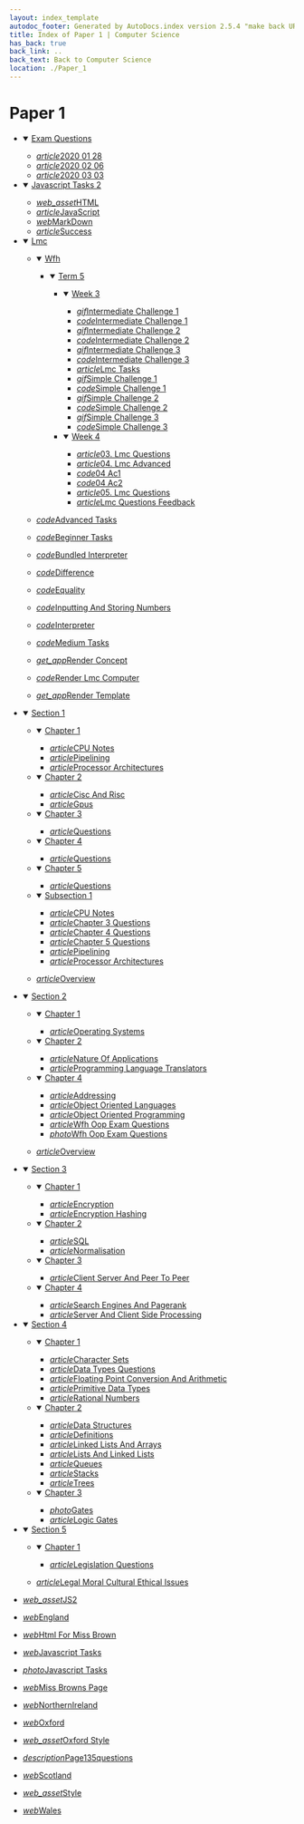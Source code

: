 ```yaml
---
layout: index_template
autodoc_footer: Generated by AutoDocs.index version 2.5.4 "make back URLs relative" ⓒ Starwort, 2020
title: Index of Paper 1 | Computer Science
has_back: true
back_link: ..
back_text: Back to Computer Science
location: ./Paper_1
---
```


# **Paper 1**

- <details open><summary><a href='./exam_questions'>Exam Questions</a></summary>

  - <a href='./exam_questions/2020_01_28.html'><i title='MD file' class="material-icons">article</i>2020 01 28</a>
  - <a href='./exam_questions/2020_02_06.html'><i title='MD file' class="material-icons">article</i>2020 02 06</a>
  - <a href='./exam_questions/2020_03_03.html'><i title='MD file' class="material-icons">article</i>2020 03 03</a>

  </details>
- <details open><summary><a href='./javascript_tasks_2'>Javascript Tasks 2</a></summary>

  - <a href='./javascript_tasks_2/HTML.js'><i title='JS file' class="material-icons">web_asset</i>HTML</a>
  - <a href='./javascript_tasks_2/JavaScript.html'><i title='MD file' class="material-icons">article</i>JavaScript</a>
  - <a href='./javascript_tasks_2/MarkDown.html'><i title='HTML file' class="material-icons">web</i>MarkDown</a>
  - <a href='./javascript_tasks_2/success.html'><i title='MD file' class="material-icons">article</i>Success</a>

  </details>
- <details open><summary><a href='./lmc'>Lmc</a></summary>

  - <details open><summary><a href='././lmc/wfh'>Wfh</a></summary>

    - <details open><summary><a href='././lmc/wfh/term_5'>Term 5</a></summary>

      - <details open><summary><a href='./lmc/wfh/term_5/week_3'>Week 3</a></summary>

        - <a href='./lmc/wfh/term_5/week_3/intermediate_challenge_1.gif'><i title='GIF file' class="material-icons">gif</i>Intermediate Challenge 1</a>
        - <a href='./lmc/wfh/term_5/week_3/intermediate_challenge_1.lmc'><i title='LMC file' class="material-icons">code</i>Intermediate Challenge 1</a>
        - <a href='./lmc/wfh/term_5/week_3/intermediate_challenge_2.gif'><i title='GIF file' class="material-icons">gif</i>Intermediate Challenge 2</a>
        - <a href='./lmc/wfh/term_5/week_3/intermediate_challenge_2.lmc'><i title='LMC file' class="material-icons">code</i>Intermediate Challenge 2</a>
        - <a href='./lmc/wfh/term_5/week_3/intermediate_challenge_3.gif'><i title='GIF file' class="material-icons">gif</i>Intermediate Challenge 3</a>
        - <a href='./lmc/wfh/term_5/week_3/intermediate_challenge_3.lmc'><i title='LMC file' class="material-icons">code</i>Intermediate Challenge 3</a>
        - <a href='./lmc/wfh/term_5/week_3/lmc_tasks.html'><i title='MD file' class="material-icons">article</i>Lmc Tasks</a>
        - <a href='./lmc/wfh/term_5/week_3/simple_challenge_1.gif'><i title='GIF file' class="material-icons">gif</i>Simple Challenge 1</a>
        - <a href='./lmc/wfh/term_5/week_3/simple_challenge_1.lmc'><i title='LMC file' class="material-icons">code</i>Simple Challenge 1</a>
        - <a href='./lmc/wfh/term_5/week_3/simple_challenge_2.gif'><i title='GIF file' class="material-icons">gif</i>Simple Challenge 2</a>
        - <a href='./lmc/wfh/term_5/week_3/simple_challenge_2.lmc'><i title='LMC file' class="material-icons">code</i>Simple Challenge 2</a>
        - <a href='./lmc/wfh/term_5/week_3/simple_challenge_3.gif'><i title='GIF file' class="material-icons">gif</i>Simple Challenge 3</a>
        - <a href='./lmc/wfh/term_5/week_3/simple_challenge_3.lmc'><i title='LMC file' class="material-icons">code</i>Simple Challenge 3</a>

        </details>
      - <details open><summary><a href='./lmc/wfh/term_5/week_4'>Week 4</a></summary>

        - <a href='./lmc/wfh/term_5/week_4/03._lmc_questions.html'><i title='MD file' class="material-icons">article</i>03. Lmc Questions</a>
        - <a href='./lmc/wfh/term_5/week_4/04._lmc_advanced.html'><i title='MD file' class="material-icons">article</i>04. Lmc Advanced</a>
        - <a href='./lmc/wfh/term_5/week_4/04_ac1.lmc'><i title='LMC file' class="material-icons">code</i>04 Ac1</a>
        - <a href='./lmc/wfh/term_5/week_4/04_ac2.lmc'><i title='LMC file' class="material-icons">code</i>04 Ac2</a>
        - <a href='./lmc/wfh/term_5/week_4/05._lmc_questions.html'><i title='MD file' class="material-icons">article</i>05. Lmc Questions</a>
        - <a href='./lmc/wfh/term_5/week_4/lmc_questions_feedback.html'><i title='MD file' class="material-icons">article</i>Lmc Questions Feedback</a>

        </details>

      </details>

    </details>
  - <a href='./lmc/advanced_tasks.lmc'><i title='LMC file' class="material-icons">code</i>Advanced Tasks</a>
  - <a href='./lmc/beginner_tasks.lmc'><i title='LMC file' class="material-icons">code</i>Beginner Tasks</a>
  - <a href='./lmc/bundled_interpreter.py'><i title='PY file' class="material-icons">code</i>Bundled Interpreter</a>
  - <a href='./lmc/difference.lmc'><i title='LMC file' class="material-icons">code</i>Difference</a>
  - <a href='./lmc/equality.lmc'><i title='LMC file' class="material-icons">code</i>Equality</a>
  - <a href='./lmc/inputting_and_storing_numbers.lmc'><i title='LMC file' class="material-icons">code</i>Inputting And Storing Numbers</a>
  - <a href='./lmc/interpreter.py'><i title='PY file' class="material-icons">code</i>Interpreter</a>
  - <a href='./lmc/medium_tasks.lmc'><i title='LMC file' class="material-icons">code</i>Medium Tasks</a>
  - <a href='./lmc/render_concept'><i title=' file' class="material-icons">get_app</i>Render Concept</a>
  - <a href='./lmc/render_lmc_computer.py'><i title='PY file' class="material-icons">code</i>Render Lmc Computer</a>
  - <a href='./lmc/render_template'><i title=' file' class="material-icons">get_app</i>Render Template</a>

  </details>
- <details open><summary><a href='./section_1'>Section 1</a></summary>

  - <details open><summary><a href='./section_1/chapter_1'>Chapter 1</a></summary>

    - <a href='./section_1/chapter_1/CPU_notes.html'><i title='MD file' class="material-icons">article</i>CPU Notes</a>
    - <a href='./section_1/chapter_1/pipelining.html'><i title='MD file' class="material-icons">article</i>Pipelining</a>
    - <a href='./section_1/chapter_1/processor_architectures.html'><i title='MD file' class="material-icons">article</i>Processor Architectures</a>

    </details>
  - <details open><summary><a href='./section_1/chapter_2'>Chapter 2</a></summary>

    - <a href='./section_1/chapter_2/cisc_and_risc.html'><i title='MD file' class="material-icons">article</i>Cisc And Risc</a>
    - <a href='./section_1/chapter_2/gpus.html'><i title='MD file' class="material-icons">article</i>Gpus</a>

    </details>
  - <details open><summary><a href='./section_1/chapter_3'>Chapter 3</a></summary>

    - <a href='./section_1/chapter_3/questions.html'><i title='MD file' class="material-icons">article</i>Questions</a>

    </details>
  - <details open><summary><a href='./section_1/chapter_4'>Chapter 4</a></summary>

    - <a href='./section_1/chapter_4/questions.html'><i title='MD file' class="material-icons">article</i>Questions</a>

    </details>
  - <details open><summary><a href='./section_1/chapter_5'>Chapter 5</a></summary>

    - <a href='./section_1/chapter_5/questions.html'><i title='MD file' class="material-icons">article</i>Questions</a>

    </details>
  - <details open><summary><a href='./section_1/subsection_1'>Subsection 1</a></summary>

    - <a href='./section_1/subsection_1/CPU_notes.html'><i title='MD file' class="material-icons">article</i>CPU Notes</a>
    - <a href='./section_1/subsection_1/chapter_3_questions.html'><i title='MD file' class="material-icons">article</i>Chapter 3 Questions</a>
    - <a href='./section_1/subsection_1/chapter_4_questions.html'><i title='MD file' class="material-icons">article</i>Chapter 4 Questions</a>
    - <a href='./section_1/subsection_1/chapter_5_questions.html'><i title='MD file' class="material-icons">article</i>Chapter 5 Questions</a>
    - <a href='./section_1/subsection_1/pipelining.html'><i title='MD file' class="material-icons">article</i>Pipelining</a>
    - <a href='./section_1/subsection_1/processor_architectures.html'><i title='MD file' class="material-icons">article</i>Processor Architectures</a>

    </details>
  - <a href='./section_1/overview.html'><i title='MD file' class="material-icons">article</i>Overview</a>

  </details>
- <details open><summary><a href='./section_2'>Section 2</a></summary>

  - <details open><summary><a href='./section_2/chapter_1'>Chapter 1</a></summary>

    - <a href='./section_2/chapter_1/operating_systems.html'><i title='MD file' class="material-icons">article</i>Operating Systems</a>

    </details>
  - <details open><summary><a href='./section_2/chapter_2'>Chapter 2</a></summary>

    - <a href='./section_2/chapter_2/nature_of_applications.html'><i title='MD file' class="material-icons">article</i>Nature Of Applications</a>
    - <a href='./section_2/chapter_2/programming_language_translators.html'><i title='MD file' class="material-icons">article</i>Programming Language Translators</a>

    </details>
  - <details open><summary><a href='./section_2/chapter_4'>Chapter 4</a></summary>

    - <a href='./section_2/chapter_4/addressing.html'><i title='MD file' class="material-icons">article</i>Addressing</a>
    - <a href='./section_2/chapter_4/object_oriented_languages.html'><i title='MD file' class="material-icons">article</i>Object Oriented Languages</a>
    - <a href='./section_2/chapter_4/object_oriented_programming.html'><i title='MD file' class="material-icons">article</i>Object Oriented Programming</a>
    - <a href='./section_2/chapter_4/wfh_oop_exam_questions.html'><i title='MD file' class="material-icons">article</i>Wfh Oop Exam Questions</a>
    - <a href='./section_2/chapter_4/wfh_oop_exam_questions.png'><i title='PNG file' class="material-icons">photo</i>Wfh Oop Exam Questions</a>

    </details>
  - <a href='./section_2/overview.html'><i title='MD file' class="material-icons">article</i>Overview</a>

  </details>
- <details open><summary><a href='././section_3'>Section 3</a></summary>

  - <details open><summary><a href='./section_3/chapter_1'>Chapter 1</a></summary>

    - <a href='./section_3/chapter_1/encryption.html'><i title='MD file' class="material-icons">article</i>Encryption</a>
    - <a href='./section_3/chapter_1/encryption_hashing.html'><i title='MD file' class="material-icons">article</i>Encryption Hashing</a>

    </details>
  - <details open><summary><a href='./section_3/chapter_2'>Chapter 2</a></summary>

    - <a href='./section_3/chapter_2/SQL.html'><i title='MD file' class="material-icons">article</i>SQL</a>
    - <a href='./section_3/chapter_2/normalisation.html'><i title='MD file' class="material-icons">article</i>Normalisation</a>

    </details>
  - <details open><summary><a href='./section_3/chapter_3'>Chapter 3</a></summary>

    - <a href='./section_3/chapter_3/client-server_and_peer-to-peer.html'><i title='MD file' class="material-icons">article</i>Client Server And Peer To Peer</a>

    </details>
  - <details open><summary><a href='./section_3/chapter_4'>Chapter 4</a></summary>

    - <a href='./section_3/chapter_4/search_engines_and_pagerank.html'><i title='MD file' class="material-icons">article</i>Search Engines And Pagerank</a>
    - <a href='./section_3/chapter_4/server_and_client_side_processing.html'><i title='MD file' class="material-icons">article</i>Server And Client Side Processing</a>

    </details>

  </details>
- <details open><summary><a href='././section_4'>Section 4</a></summary>

  - <details open><summary><a href='./section_4/chapter_1'>Chapter 1</a></summary>

    - <a href='./section_4/chapter_1/character_sets.html'><i title='MD file' class="material-icons">article</i>Character Sets</a>
    - <a href='./section_4/chapter_1/data_types_questions.html'><i title='MD file' class="material-icons">article</i>Data Types Questions</a>
    - <a href='./section_4/chapter_1/floating_point_conversion_and_arithmetic.html'><i title='MD file' class="material-icons">article</i>Floating Point Conversion And Arithmetic</a>
    - <a href='./section_4/chapter_1/primitive_data_types.html'><i title='MD file' class="material-icons">article</i>Primitive Data Types</a>
    - <a href='./section_4/chapter_1/rational_numbers.html'><i title='MD file' class="material-icons">article</i>Rational Numbers</a>

    </details>
  - <details open><summary><a href='./section_4/chapter_2'>Chapter 2</a></summary>

    - <a href='./section_4/chapter_2/data_structures.html'><i title='MD file' class="material-icons">article</i>Data Structures</a>
    - <a href='./section_4/chapter_2/definitions.html'><i title='MD file' class="material-icons">article</i>Definitions</a>
    - <a href='./section_4/chapter_2/linked_lists_and_arrays.html'><i title='MD file' class="material-icons">article</i>Linked Lists And Arrays</a>
    - <a href='./section_4/chapter_2/lists_and_linked_lists.html'><i title='MD file' class="material-icons">article</i>Lists And Linked Lists</a>
    - <a href='./section_4/chapter_2/queues.html'><i title='MD file' class="material-icons">article</i>Queues</a>
    - <a href='./section_4/chapter_2/stacks.html'><i title='MD file' class="material-icons">article</i>Stacks</a>
    - <a href='./section_4/chapter_2/trees.html'><i title='MD file' class="material-icons">article</i>Trees</a>

    </details>
  - <details open><summary><a href='./section_4/chapter_3'>Chapter 3</a></summary>

    - <a href='./section_4/chapter_3/gates.png'><i title='PNG file' class="material-icons">photo</i>Gates</a>
    - <a href='./section_4/chapter_3/logic_gates.html'><i title='MD file' class="material-icons">article</i>Logic Gates</a>

    </details>

  </details>
- <details open><summary><a href='./section_5'>Section 5</a></summary>

  - <details open><summary><a href='./section_5/chapter_1'>Chapter 1</a></summary>

    - <a href='./section_5/chapter_1/legislation_questions.html'><i title='MD file' class="material-icons">article</i>Legislation Questions</a>

    </details>
  - <a href='./section_5/legal_moral_cultural_ethical_issues.html'><i title='MD file' class="material-icons">article</i>Legal Moral Cultural Ethical Issues</a>

  </details>
- <a href='./JS2.js'><i title='JS file' class="material-icons">web_asset</i>JS2</a>
- <a href='./england.html'><i title='HTML file' class="material-icons">web</i>England</a>
- <a href='./html_for_miss_brown.html'><i title='HTML file' class="material-icons">web</i>Html For Miss Brown</a>
- <a href='./javascript_tasks.html'><i title='HTML file' class="material-icons">web</i>Javascript Tasks</a>
- <a href='./javascript_tasks.png'><i title='PNG file' class="material-icons">photo</i>Javascript Tasks</a>
- <a href='./miss_browns_page.html'><i title='HTML file' class="material-icons">web</i>Miss Browns Page</a>
- <a href='./northernIreland.html'><i title='HTML file' class="material-icons">web</i>NorthernIreland</a>
- <a href='./oxford.html'><i title='HTML file' class="material-icons">web</i>Oxford</a>
- <a href='./oxford_style.css'><i title='CSS file' class="material-icons">web_asset</i>Oxford Style</a>
- <a href='./page135questions.txt'><i title='TXT file' class="material-icons">description</i>Page135questions</a>
- <a href='./scotland.html'><i title='HTML file' class="material-icons">web</i>Scotland</a>
- <a href='./style.css'><i title='CSS file' class="material-icons">web_asset</i>Style</a>
- <a href='./wales.html'><i title='HTML file' class="material-icons">web</i>Wales</a>
